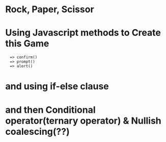 # Rock, Paper, Scissor

# Using Javascript methods to Create this Game
      => confirm()
      => prompt()
      => alert()
# and using if-else clause
# and then Conditional operator(ternary operator) & Nullish coalescing(??) 
